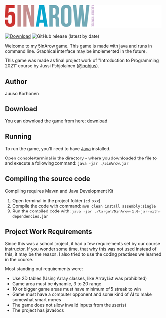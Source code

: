 ![Logo](assets/logo.svg)

[![Download](https://img.shields.io/badge/-Download-green?style=for-the-badge)](/korhox/5inarow/releases/latest/download/5inarow.jar) 
![GitHub release (latest by date)](https://img.shields.io/github/v/release/korhox/5inarow?color=blue&style=for-the-badge)

Welcome to my 5inArow game. This game is made with java and runs in command line. Graphical interface may be implemented in the future.

This game was made as final project work of "Introduction to Programming 2021" course by Jussi Pohjolainen ([@pohjus](https://github.com/pohjus)).

## Author
Juuso Korhonen

## Download
You can download the game from here: [download](/korhox/5inarow/releases/latest/download/5inArow.jar)

## Running
To run the game, you'll need to have [Java](https://www.oracle.com/java/technologies/downloads/) installed.

Open console/terminal in the directory - where you downloaded the file to and execute a following command:
```java -jar ./5inArow.jar```

## Compiling the source code
Compiling requires Maven and Java Development Kit
1. Open terminal in the project folder (`cd xxx`)
2. Compile the code with command:
      ```mvn clean install assembly:single```
3. Run the compiled code with:
     ```java -jar ./target/5inArow-1.0-jar-with-dependencies.jar```

## Project Work Requirements
Since this was a school project, it had a few requirements set by our course instructor. If you wonder some time, that why this was not used instead of this, it may be the reason. I also tried to use the coding practises we learned in the course.

Most standing out requirements were:
- Use 2D tables (Using Array classes, like ArrayList was prohibited)
- Game area must be dynamic, 3 to 20 range
- 10 or bigger game areas must have minimum of 5 streak to win
- Game must have a computer opponent and some kind of AI to make somewhat smart moves
- The game does not allow invalid inputs from the user(s)
- The project has javadocs